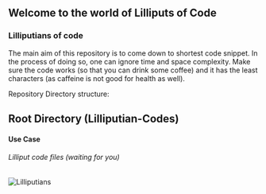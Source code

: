 ## Welcome to the world of Lilliputs of Code


### Lilliputians of code

The main aim of this repository is to come down to shortest code snippet. In the process of doing so, one can ignore time and space 
complexity. Make sure the code works (so that you can drink some coffee) and it has the least characters (as caffeine is not good for 
health as well).


Repository Directory structure:

<h2> Root Directory (Lilliputian-Codes) </h2>
<h4> Use Case </h4>
<h6> Lilliput code files (waiting for you) </h6>



![Lilliputians](http://www.hotel-r.net/im/hotel/it/lilliput-10.jpg)



